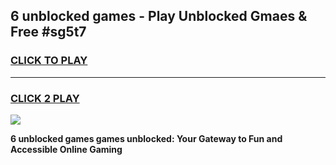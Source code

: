 
## 6 unblocked games - Play Unblocked Gmaes & Free #sg5t7
<h3>
<a href="https://premium.freeplayer.one?title=6_unblocked_games&ref=03M">CLICK TO PLAY</a></h3>
<hr>

<h3>
<a href="https://premium.freeplayer.one?title=6_unblocked_games&ref=03M">CLICK 2 PLAY</a>
  
</h3>

<a href="https://premium.freeplayer.one?title=6_unblocked_games&ref=03M"><img src="https://clearcache.store/games.png"></a>


**6 unblocked games games unblocked: Your Gateway to Fun and Accessible Online Gaming**

